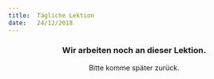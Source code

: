 ```yaml
---
title:  Tägliche Lektion
date:   24/12/2018
---
```


### <center>Wir arbeiten noch an dieser Lektion.</center>
<center>Bitte komme später zurück.</center>